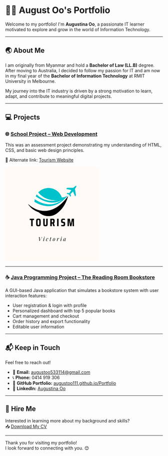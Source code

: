# 👩‍💻 August Oo's Portfolio

Welcome to my portfolio! I'm **Augustina Oo**, a passionate IT learner motivated to explore and grow in the world of Information Technology.

---

## 🌏 About Me

I am originally from Myanmar and hold a **Bachelor of Law (LL.B)** degree. After moving to Australia, I decided to follow my passion for IT and am now in my final year of the **Bachelor of Information Technology** at RMIT University in Melbourne.

My journey into the IT industry is driven by a strong motivation to learn, adapt, and contribute to meaningful digital projects.

---

## 💻 Projects

### 🌐 [School Project – Web Development](https://titan.csit.rmit.edu.au/~s4019427/Aug3-AugustOos_4019427/)
This was an assessment project demonstrating my understanding of HTML, CSS, and basic web design principles.

🔗 Alternate link: [Tourism Website](https://titan.csit.rmit.edu.au/~s4019427/A1_August_s4019427/)

<img src="A1_AugustOo_s4019427/images/tourism.png" alt="Tourism Project Screenshot" width="300"/>

---

### ☕ [Java Programming Project – The Reading Room Bookstore](https://github.com/FurtherJavaProgramming/assignment2-augustoo111)
A GUI-based Java application that simulates a bookstore system with user interaction features:

- User registration & login with profile
- Personalized dashboard with top 5 popular books
- Cart management and checkout
- Order history and export functionality
- Editable user information

---

## 📬 Keep in Touch

Feel free to reach out!

- 📧 **Email:** augustoo533114@gmail.com  
- 📞 **Phone:** 0414 919 306  
- 💼 **GitHub Portfolio:** [augustoo111.github.io/Portfolio](https://augustoo111.github.io/Portfolio)  
- 🔗 **LinkedIn:** [Augustina Oo](http://www.linkedin.com/in/augustina-oo-131040230)

---

## 📄 Hire Me

Interested in learning more about my background and skills?  
📥 [Download My CV](./images/CV.pdf)

---

Thank you for visiting my portfolio!  
I look forward to connecting with you. 😊
